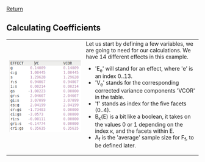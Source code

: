 [Return](professionals.md)
## Calculating Coefficients ##
<table><tr><td width = "40%"><img src="img/VCOR.png"></td><td>
Let us start by defining a few variables, we are going to need for our calculations. We have 14 different effects in this example. <UL>
<LI>'E<sub>e</sub>' will stand for an effect, where 'e' is an index 0..13. </LI>
<LI>'V<sub>e</sub>' stands for the corresponding corrected variance components 'VCOR' in the table.</LI>
<LI>'f' stands as index for the five facets (0..4).</LI>
<LI>B<sub>&kappa;</sub>(E) is a bit like a boolean, it takes on the values 0 or 1 depending on the index &kappa;, and the facets within E.</LI>
<LI>A<sub>f</sub> is the 'average' sample size for F<sub>f</sub>, to be defined later.</LI>
</UL>
</td></tr></table>